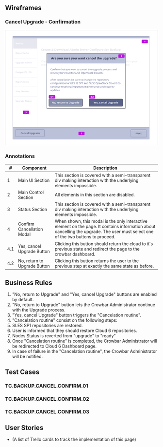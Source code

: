 ## Wireframes
### Cancel Upgrade - Confirmation
![Cancel Confirmation](images/step%202a.png)


### Annotations
| # | Component | Description |
| -------- | -------- | -------- |
| 1   | Main UI Section  | This section is covered with a semi-transparent div making interaction with the underlying elements impossible. |
| 2   | Main Control Section  | All elements in this section are disabled.  |
| 3 | Status Section | This section is covered with a semi-transparent div making interaction with the underlying elements impossible. |
| 4 | Confirm Cancellation Modal | When shown, this modal is the only interactive element on the page. It contains information about cancelling the upgrade. The user must select one of the two buttons to proceed. |
| 4.1 | Yes, cancel Upgrade Button | Clicking this button should return the cloud to it's previous state and redirect the page to the crowbar dashboard. |
| 4.2 | No, return to Upgrade Button | Clicking this button returns the user to the previous step at exactly the same state as before. |

## Business Rules
1. "No, return to Upgrade" and "Yes, cancel Upgrade" buttons are enabled by default.
1. "No, return to Upgrade" button lets the Crowbar Administrator continue with the Upgrade process.
1. "Yes, cancel Upgrade" button triggers the "Cancelation routine".
1. "Cancelation routine" consist on the following steps:
  1. SLES SP1 repositories are restored.
  1. User is informed that they should restore Cloud 6 repositories.
  1. Nodes Status is reverted from "upgrade" to "ready"
1. Once "Cancelation routine" is completed, the Crowbar Administrator will be redirected to Cloud 6 Dashboard page.
1. In case of failure in the "Cancelation routine", the Crowbar Administrator will be notified.


## Test Cases
### TC.BACKUP.CANCEL.CONFIRM.01
### TC.BACKUP.CANCEL.CONFIRM.02
### TC.BACKUP.CANCEL.CONFIRM.03

## User Stories
- (A list of Trello cards to track the implementation of this page)